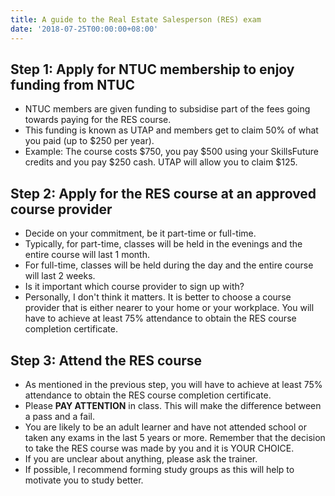```yaml
---
title: A guide to the Real Estate Salesperson (RES) exam
date: '2018-07-25T00:00:00+08:00'
---
```

## Step 1: Apply for NTUC membership to enjoy funding from NTUC

* NTUC members are given funding to subsidise part of the fees going towards paying for the RES course.
* This funding is known as UTAP and members get to claim 50% of what you paid (up to $250 per year).
* Example: The course costs $750, you pay $500 using your SkillsFuture credits and you pay $250 cash. UTAP will allow you to claim $125.

## Step 2: Apply for the RES course at an approved course provider 

* Decide on your commitment, be it part-time or full-time.
* Typically, for part-time, classes will be held in the evenings and the entire course will last 1 month.
* For full-time, classes will be held during the day and the entire course will last 2 weeks. 
* Is it important which course provider to sign up with?
* Personally, I don't think it matters. It is better to choose a course provider that is either nearer to your home or your workplace. You will have to achieve at least 75% attendance to obtain the RES course completion certificate.

## Step 3: Attend the RES course 

* As mentioned in the previous step, you will have to achieve at least 75% attendance to obtain the RES course completion certificate.
* Please **PAY ATTENTION** in class. This will make the difference between a pass and a fail.
* You are likely to be an adult learner and have not attended school or taken any exams in the last 5 years or more. Remember that the decision to take the RES course was made by you and it is YOUR CHOICE. 
* If you are unclear about anything, please ask the trainer.
* If possible, I recommend forming study groups as this will help to motivate you to study better.
